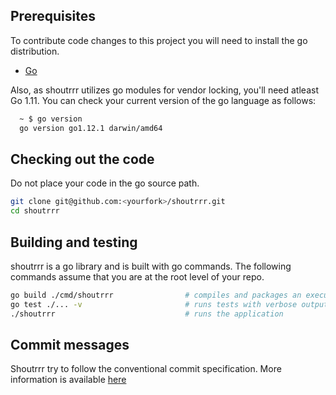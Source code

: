 ## Prerequisites
To contribute code changes to this project you will need to install the go distribution.
 * [Go](https://golang.org/doc/install)
 
Also, as shoutrrr utilizes go modules for vendor locking, you'll need atleast Go 1.11.
You can check your current version of the go language as follows:
```bash
  ~ $ go version
  go version go1.12.1 darwin/amd64
```

## Checking out the code
Do not place your code in the go source path.
```bash
git clone git@github.com:<yourfork>/shoutrrr.git
cd shoutrrr
```

## Building and testing
shoutrrr is a go library and is built with go commands. The following commands assume that you are at the root level of your repo.
```bash
go build ./cmd/shoutrrr                # compiles and packages an executable stand-alone client of shoutrrr
go test ./... -v                       # runs tests with verbose output
./shoutrrr                             # runs the application
```

## Commit messages
Shoutrrr try to follow the conventional commit specification. More information is available [here](https://www.conventionalcommits.org/en/v1.0.0-beta.4/#summary)
